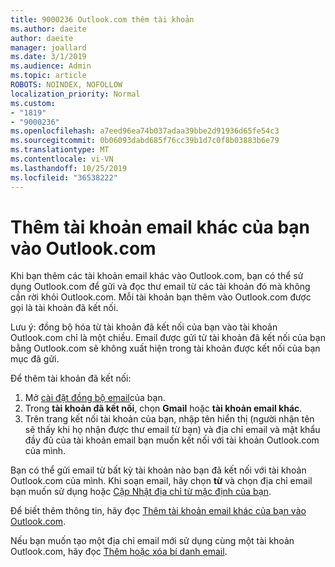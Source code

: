 ```yaml
---
title: 9000236 Outlook.com thêm tài khoản
ms.author: daeite
author: daeite
manager: joallard
ms.date: 3/1/2019
ms.audience: Admin
ms.topic: article
ROBOTS: NOINDEX, NOFOLLOW
localization_priority: Normal
ms.custom:
- "1819"
- "9000236"
ms.openlocfilehash: a7eed96ea74b037adaa39bbe2d91936d65fe54c3
ms.sourcegitcommit: 0b06093dabd685f76cc39b1d7c0f8b03883b6e79
ms.translationtype: MT
ms.contentlocale: vi-VN
ms.lasthandoff: 10/25/2019
ms.locfileid: "36538222"
---
```

# <a name="add-your-other-email-accounts-to-outlookcom"></a>Thêm tài khoản email khác của bạn vào Outlook.com

Khi bạn thêm các tài khoản email khác vào Outlook.com, bạn có thể sử dụng Outlook.com để gửi và đọc thư email từ các tài khoản đó mà không cần rời khỏi Outlook.com. Mỗi tài khoản bạn thêm vào Outlook.com được gọi là tài khoản đã kết nối.

Lưu ý: đồng bộ hóa từ tài khoản đã kết nối của bạn vào tài khoản Outlook.com chỉ là một chiều. Email được gửi từ tài khoản đã kết nối của bạn bằng Outlook.com sẽ không xuất hiện trong tài khoản được kết nối của bạn mục đã gửi.

Để thêm tài khoản đã kết nối:

1. Mở [cài đặt đồng bộ email](https://go.microsoft.com/fwlink/?linkid=875264)của bạn.
2. Trong **tài khoản đã kết nối**, chọn **Gmail** hoặc **tài khoản email khác**.
3. Trên trang kết nối tài khoản của bạn, nhập tên hiển thị (người nhận tên sẽ thấy khi họ nhận được thư email từ bạn) và địa chỉ email và mật khẩu đầy đủ của tài khoản email bạn muốn kết nối với tài khoản Outlook.com của mình.

Bạn có thể gửi email từ bất kỳ tài khoản nào bạn đã kết nối với tài khoản Outlook.com của mình. Khi soạn email, hãy chọn **từ** và chọn địa chỉ email bạn muốn sử dụng hoặc [Cập Nhật địa chỉ từ mặc định của bạn](https://go.microsoft.com/fwlink/?linkid=875264).

Để biết thêm thông tin, hãy đọc [Thêm tài khoản email khác của bạn vào Outlook.com](https://support.office.com/article/c5224df4-5885-4e79-91ba-523aa743f0ba?wt.mc_id=Office_Outlook_com_Alchemy).

Nếu bạn muốn tạo một địa chỉ email mới sử dụng cùng một tài khoản Outlook.com, hãy đọc [Thêm hoặc xóa bí danh email](https://support.office.com/article/459b1989-356d-40fa-a689-8f285b13f1f2?wt.mc_id=Office_Outlook_com_Alchemy).
